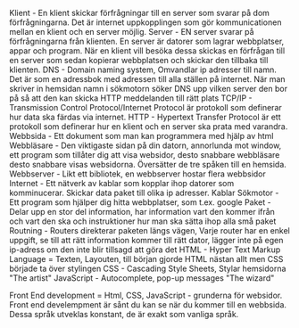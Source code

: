 Klient - En klient skickar förfrågningar till en server som svarar på dom förfrågningarna. Det är internet uppkopplingen som gör kommunicationen mellan en klient och en server möjlig.
Server - EN server svarar på förfrågningarna från klienten. En server är datorer som lagrar webbplatser, appar och program. När en klient vill besöka dessa skickas en förfrågan till en server som sedan kopierar webbplatsen och skickar den tillbaka till klienten. 
DNS - Domain naming system, Omvandlar ip adresser till namn. Det är som en adressbok med adressen till alla ställen på internet. När man skriver in hemsidan namn i sökmotorn söker DNS upp vilken server den bor på så att den kan skicka HTTP meddelanden till rätt plats 
TCP/IP - Transmission Control Protocol/Internet Protocol är protokoll som definerar hur data ska färdas via internet.
HTTP - Hypertext Transfer Protocol är ett protokoll som definerar hur en klient och en server ska prata med varandra.
Webbsida - Ett dokument som man kan programmera med hjälp av html
Webbläsare - Den viktigaste sidan på din datorn, annorlunda mot window, ett program som tillåter dig att visa websidor, desto snabbare webbläsare desto snabbare visas websidorna. Översätter de tre spåken till en hemsida.
Webbserver - Likt ett bibliotek, en webbserver hostar flera webbsidor
Internet - Ett nätverk av kablar som kopplar ihop datorer som komminucerar. Skickar data paket till olika ip adresser. Kablar
Sökmotor - Ett program som hjälper dig hitta webbplatser, som t.ex. google
Paket - Delar upp en stor del information, har information vart den kommer ifrån och vart den ska och instruktioner hur man ska sätta ihop alla små paket
Routning - Routers direkterar paketen längs vägen, Varje router har en enkel uppgift, se till att rätt information kommer till rätt dator, lägger inte på egen ip-adress om den inte blir tillsagd att göra det
HTML - Hyper Text Markup Language = Texten, Layouten, till början gjorde HTML nästan allt men CSS började ta över stylingen
CSS - Cascading Style Sheets, Stylar hemsidorna "The artist"
JavaScript - Autocomplete, pop-up messages "The wizard"

Front End development = Html, CSS, JavaScript - grunderna för websidor. Front end develempment är sånt du kan se när du kommer till en webbsida. Dessa språk utveklas konstant, de är exakt som vanliga språk.

